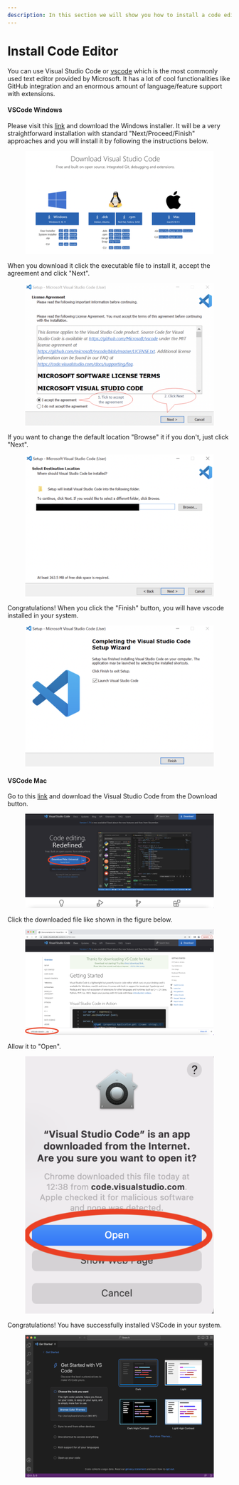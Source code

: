 ```yaml
---
description: In this section we will show you how to install a code editor to your system.
---
```


# Install Code Editor

You can use Visual Studio Code or [vscode](https://code.visualstudio.com/) which is the most commonly used text editor provided by Microsoft. It has a lot of cool functionalities like GitHub integration and an enormous amount of language/feature support with extensions.

#### VSCode Windows

Please visit this [link](https://code.visualstudio.com/download) and download the Windows installer. It will be a very straightforward installation with standard "Next/Proceed/Finish" approaches and you will install it by following the instructions below.

<figure><img src="../../../.gitbook/assets/Screen Shot 2022-12-28 at 13.41.05.png" alt=""><figcaption></figcaption></figure>

When you download it click the executable file to install it, accept the agreement and click "Next".

<figure><img src="../../../.gitbook/assets/Screen Shot 2022-12-28 at 13.41.27.png" alt=""><figcaption></figcaption></figure>

If you want to change the default location "Browse" it if you don't, just click "Next".

<figure><img src="../../../.gitbook/assets/Screen Shot 2022-12-28 at 13.43.04.png" alt=""><figcaption></figcaption></figure>

Congratulations! When you click the "Finish" button, you will have vscode installed in your system.

<figure><img src="../../../.gitbook/assets/Screen Shot 2022-12-28 at 13.44.29.png" alt=""><figcaption></figcaption></figure>

#### VSCode Mac

Go to this [link](https://code.visualstudio.com/Download) and download the Visual Studio Code from the Download button.

<figure><img src="../../../.gitbook/assets/Screen Shot 2023-01-03 at 12.38.55.png" alt=""><figcaption></figcaption></figure>

Click the downloaded file like shown in the figure below.

<figure><img src="../../../.gitbook/assets/Screen Shot 2023-01-03 at 12.43.26.png" alt=""><figcaption></figcaption></figure>

Allow it to "Open".

<figure><img src="../../../.gitbook/assets/Screen Shot 2023-01-03 at 12.43.44.png" alt=""><figcaption></figcaption></figure>

Congratulations! You have successfully installed VSCode in your system.

<figure><img src="../../../.gitbook/assets/Screen Shot 2023-01-03 at 12.44.15.png" alt=""><figcaption></figcaption></figure>
